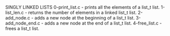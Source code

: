 SINGLY LINKED LISTS
0-print_list.c - prints all the elements of a list_t list.
1-list_len.c - returns the number of elements in a linked list_t list.
2-add_node.c - adds a new node at the beginning of a list_t list.
3-add_node_end.c -  adds a new node at the end of a list_t list.
4-free_list.c - frees a list_t list.
